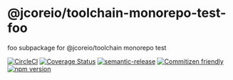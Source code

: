 # @jcoreio/toolchain-monorepo-test-foo

foo subpackage for @jcoreio/toolchain monorepo test

[![CircleCI](https://circleci.com/gh/jcoreio/toolchains.svg?style=svg)](https://circleci.com/gh/jcoreio/toolchains)
[![Coverage Status](https://codecov.io/gh/jcoreio/toolchains/branch/master/graph/badge.svg)](https://codecov.io/gh/jcoreio/toolchains)
[![semantic-release](https://img.shields.io/badge/%20%20%F0%9F%93%A6%F0%9F%9A%80-semantic--release-e10079.svg)](https://github.com/semantic-release/semantic-release)
[![Commitizen friendly](https://img.shields.io/badge/commitizen-friendly-brightgreen.svg)](http://commitizen.github.io/cz-cli/)
[![npm version](https://badge.fury.io/js/%40jcoreio%2Ftoolchain-monorepo-test-foo.svg)](https://badge.fury.io/js/%40jcoreio%2Ftoolchain-monorepo-test-foo)
